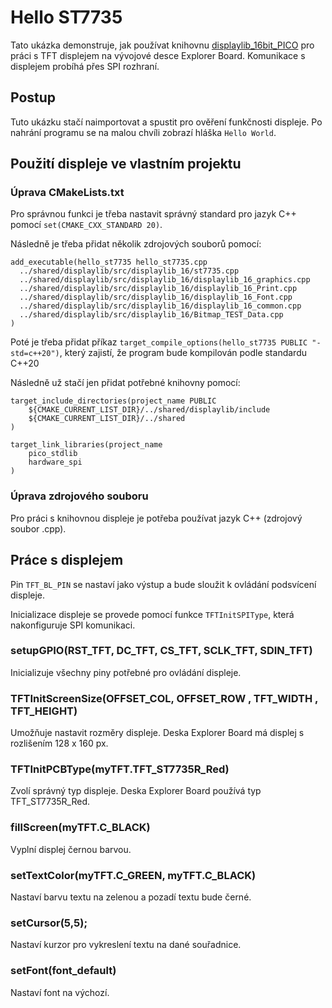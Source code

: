 # Hello ST7735
Tato ukázka demonstruje, jak používat knihovnu [displaylib_16bit_PICO](https://github.com/gavinlyonsrepo/displaylib_16bit_PICO/tree/main) pro práci s TFT displejem na vývojové desce Explorer Board. Komunikace s displejem probíhá přes SPI rozhraní.

## Postup
Tuto ukázku stačí naimportovat a spustit pro ověření funkčnosti displeje. Po nahrání programu se na malou chvíli zobrazí hláška `Hello World`.

## Použití displeje ve vlastním projektu
### Úprava CMakeLists.txt
Pro správnou funkci je třeba nastavit správný standard pro jazyk C++ pomocí `set(CMAKE_CXX_STANDARD 20)`.

Následně je třeba přidat několik zdrojových souborů pomocí:
```
add_executable(hello_st7735 hello_st7735.cpp
  ../shared/displaylib/src/displaylib_16/st7735.cpp
  ../shared/displaylib/src/displaylib_16/displaylib_16_graphics.cpp
  ../shared/displaylib/src/displaylib_16/displaylib_16_Print.cpp
  ../shared/displaylib/src/displaylib_16/displaylib_16_Font.cpp
  ../shared/displaylib/src/displaylib_16/displaylib_16_common.cpp
  ../shared/displaylib/src/displaylib_16/Bitmap_TEST_Data.cpp
)
```

Poté je třeba přidat příkaz `target_compile_options(hello_st7735 PUBLIC "-std=c++20")`, který zajistí, že program bude kompilován podle standardu C++20

Následně už stačí jen přidat potřebné knihovny pomocí:
```
target_include_directories(project_name PUBLIC
    ${CMAKE_CURRENT_LIST_DIR}/../shared/displaylib/include
    ${CMAKE_CURRENT_LIST_DIR}/../shared
)

target_link_libraries(project_name
    pico_stdlib
    hardware_spi
)
```

### Úprava zdrojového souboru
Pro práci s knihovnou displeje je potřeba používat jazyk C++ (zdrojový soubor .cpp).

## Práce s displejem
Pin `TFT_BL_PIN` se nastaví jako výstup a bude sloužit k ovládání podsvícení displeje.

Inicializace displeje se provede pomocí funkce `TFTInitSPIType`, která nakonfiguruje SPI komunikaci.

### setupGPIO(RST_TFT, DC_TFT, CS_TFT, SCLK_TFT, SDIN_TFT)
Inicializuje všechny piny potřebné pro ovládání displeje.

### TFTInitScreenSize(OFFSET_COL, OFFSET_ROW , TFT_WIDTH , TFT_HEIGHT)
Umožňuje nastavit rozměry displeje. Deska Explorer Board má displej s rozlišením 128 x 160 px.

### TFTInitPCBType(myTFT.TFT_ST7735R_Red)
Zvolí správný typ displeje. Deska Explorer Board používá typ TFT_ST7735R_Red.

### fillScreen(myTFT.C_BLACK)
Vyplní displej černou barvou.

### setTextColor(myTFT.C_GREEN, myTFT.C_BLACK)
Nastaví barvu textu na zelenou a pozadí textu bude černé.

### setCursor(5,5);
Nastaví kurzor pro vykreslení textu na dané souřadnice.

### setFont(font_default)
Nastaví font na výchozí.
